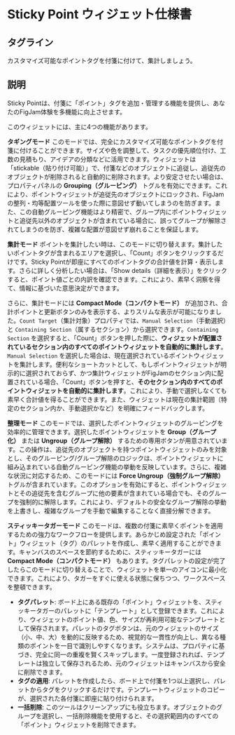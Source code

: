 # Sticky Point ウィジェット仕様書

## タグライン
カスタマイズ可能なポイントタグを付箋に付けて、集計しましょう。

## 説明
Sticky Pointは、付箋に「ポイント」タグを追加・管理する機能を提供し、あなたのFigJam体験を多機能に向上させます。

このウィジェットには、主に4つの機能があります。

**タギングモード**
このモードでは、完全にカスタマイズ可能なポイントタグを付箋に付けることができます。サイズや色を調整して、タスクの優先順位付け、工数の見積もり、アイデアの分類などに活用できます。ウィジェットは「stickable（貼り付け可能）」で、付箋などのオブジェクトに追従し、追従先のオブジェクトが削除されると自動的に削除されます。より安定させたい場合は、プロパティパネルの **Grouping（グルーピング）** トグルを有効にできます。これにより、ポイントウィジェットが追従先のオブジェクトにロックされ、FigJamの整列・均等配置ツールを使った際に意図せず動いてしまうのを防ぎます。また、この自動グルーピング機能はより精密で、グループ内にポイントウィジェットと追従先以外のオブジェクトが含まれている場合に、誤ってグループが解除されてしまうのを防ぎ、複雑な配置が意図せず崩れることを保証します。

**集計モード**
ポイントを集計したい時は、このモードに切り替えます。集計したいポイントタグが含まれるエリアを選択し、「Count」ボタンをクリックするだけです。Sticky Pointが即座にすべてのポイントタグの合計値を計算・表示します。さらに詳しく分析したい場合は、「Show details（詳細を表示）」をクリックすると、ポイント値ごとの内訳を確認できます。これにより、素早く洞察を得て、情報に基づいた意思決定ができます。

さらに、集計モードには **Compact Mode（コンパクトモード）** が追加され、合計ポイントと更新ボタンのみを表示する、よりスリムな表示が可能になりました。`Count Target`（集計対象）プロパティでは、`Manual Selection`（手動選択）と `Containing Section`（属するセクション）から選択できます。`Containing Section` を選択すると、「Count」ボタンを押した際に、**ウィジェットが配置されているセクション内のすべてのポイントウィジェットを自動的に集計します**。`Manual Selection` を選択した場合は、現在選択されているポイントウィジェットを集計します。便利なショートカットとして、もしポイントウィジェットが明示的に選択されておらず、かつ集計ウィジェットがFigJamのセクション内に配置されている場合、「Count」ボタンを押すと、**そのセクション内のすべてのポイントウィジェットを自動的に集計します**。これにより、手動で選択しなくても素早く合計値を得ることができます。また、ウィジェットは現在の集計範囲（特定のセクション内か、手動選択かなど）を明確にフィードバックします。

**整理モード**
このモードでは、選択したポイントウィジェットのグルーピングを効率的に管理できます。選択したポイントウィジェットを **Group（グループ化）** または **Ungroup（グループ解除）** するための専用ボタンが用意されています。この操作は、追従先のオブジェクトを持つポイントウィジェットのみを対象とし、そのグルーピング/グループ解除のロジックは、ポイントウィジェットに組み込まれている自動グルーピング機能の挙動を反映しています。さらに、複雑な状況に対応するため、このモードには **Force Ungroup（強制グループ解除）** トグルが含まれています。このオプションを有効にすると、ポイントウィジェットとその追従先を含むグループに他の要素が含まれている場合でも、そのグループを強制的に解除します。これにより、デフォルトの安全なグループ解除の挙動を上書きし、複雑なグループを手動で編集することなく直接分解できます。

**スティッキータガーモード**
このモードは、複数の付箋に素早くポイントを適用するための強力なワークフローを提供します。あらかじめ設定された「ポイント」ウィジェット（タグ）のパレットを作成し、素早く適用することができます。キャンバスのスペースを節約するために、スティッキータガーには **Compact Mode（コンパクトモード）** もあります。タグパレットの設定が完了したらこのモードに切り替えることで、ウィジェットを単一のアイコンに最小化できます。これにより、タガーをすぐに使える状態に保ちつつ、ワークスペースを整頓できます。

- **タグパレット**: ボード上にある既存の「ポイント」ウィジェットを、スティッキータガーのパレットに「テンプレート」として登録できます。これにより、ウィジェットのポイント値、色、サイズが再利用可能なテンプレートとして保存されます。パレットのタグボタンは、元のウィジェットのサイズ（小、中、大）を動的に反映するため、視覚的な一貫性が向上し、異なる種類のポイントを一目で識別しやすくなります。システムは、プロパティに基づき、完全に同一の重複を賢くスキップします。一度登録されれば、テンプレートは独立して保存されるため、元のウィジェットはキャンバスから安全に削除できます。
- **タグの適用**: パレットを作成したら、ボード上で付箋を1つ以上選択し、パレットからタグをクリックするだけです。テンプレートウィジェットのコピーが、選択された各付箋に即座に貼り付けられます。
- **一括削除**: このツールはクリーンアップにも役立ちます。オブジェクトのグループを選択し、一括削除機能を使用すると、その選択範囲内のすべての「ポイント」ウィジェットを削除できます。